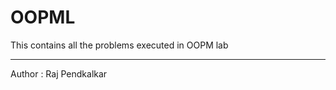 # OOPML
<p1 colour="cyan">This contains all the problems executed in OOPM lab</p1>
<hr>
Author : Raj Pendkalkar
